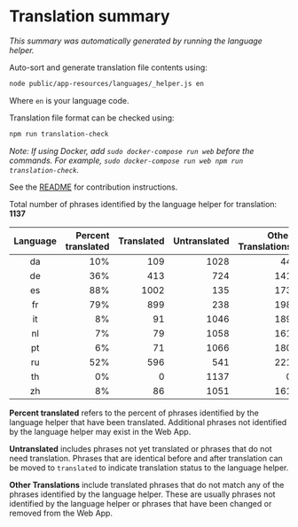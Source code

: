 # Translation summary

_This summary was automatically generated by running the language helper._

Auto-sort and generate translation file contents using:

```bash
node public/app-resources/languages/_helper.js en
```

Where `en` is your language code.

Translation file format can be checked using:

```bash
npm run translation-check
```

_Note: If using Docker, add `sudo docker-compose run web` before the commands.
For example, `sudo docker-compose run web npm run translation-check`._

See the [README](https://github.com/FarmBot/Farmbot-Web-App#translating-the-web-app-into-your-language) for contribution instructions.

Total number of phrases identified by the language helper for translation: __1137__

|Language|Percent translated|Translated|Untranslated|Other Translations|
|:---:|---:|---:|---:|---:|
|da|10%|109|1028|44|
|de|36%|413|724|141|
|es|88%|1002|135|173|
|fr|79%|899|238|198|
|it|8%|91|1046|189|
|nl|7%|79|1058|161|
|pt|6%|71|1066|180|
|ru|52%|596|541|221|
|th|0%|0|1137|0|
|zh|8%|86|1051|161|

**Percent translated** refers to the percent of phrases identified by the
language helper that have been translated. Additional phrases not identified
by the language helper may exist in the Web App.


**Untranslated** includes phrases not yet translated or phrases that do not
need translation. Phrases that are identical before and after translation
can be moved to `translated` to indicate translation status to the language
helper.

**Other Translations** include translated phrases that do not match any of
the phrases identified by the language helper. These are usually phrases
not identified by the language helper or phrases that have been changed
or removed from the Web App.
